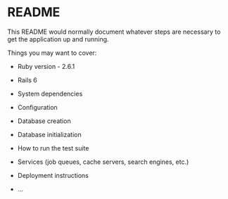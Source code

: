 # README

This README would normally document whatever steps are necessary to get the
application up and running.

Things you may want to cover:

- Ruby version - 2.6.1
- Rails 6

- System dependencies

- Configuration

- Database creation

- Database initialization

- How to run the test suite

- Services (job queues, cache servers, search engines, etc.)

- Deployment instructions

- ...
